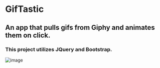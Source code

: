 # GifTastic

## An app that pulls gifs from Giphy and animates them on click.

### This project utilizes JQuery and Bootstrap.

![image](https://user-images.githubusercontent.com/43661059/61407730-05fbc600-a8a4-11e9-93a5-92f4a75bec60.png)
